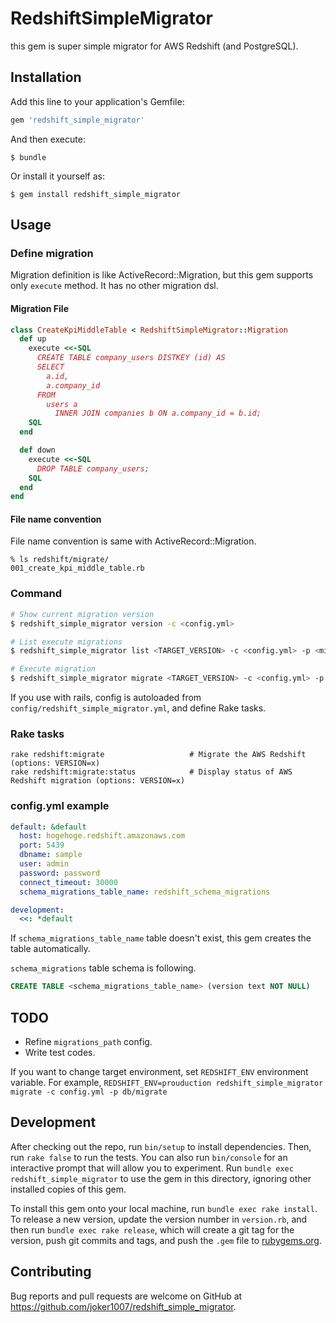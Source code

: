 # RedshiftSimpleMigrator

this gem is super simple migrator for AWS Redshift (and PostgreSQL).

## Installation

Add this line to your application's Gemfile:

```ruby
gem 'redshift_simple_migrator'
```

And then execute:

    $ bundle

Or install it yourself as:

    $ gem install redshift_simple_migrator

## Usage

### Define migration

Migration definition is like ActiveRecord::Migration,
but this gem supports only `execute` method.
It has no other migration dsl.

#### Migration File

```ruby
class CreateKpiMiddleTable < RedshiftSimpleMigrator::Migration
  def up
    execute <<-SQL
      CREATE TABLE company_users DISTKEY (id) AS
      SELECT
        a.id,
        a.company_id
      FROM
        users a
          INNER JOIN companies b ON a.company_id = b.id;
    SQL
  end

  def down
    execute <<-SQL
      DROP TABLE company_users;
    SQL
  end
end
```

#### File name convention

File name convention is same with ActiveRecord::Migration.

```
% ls redshift/migrate/
001_create_kpi_middle_table.rb
```

### Command

```sh
# Show current migration version
$ redshift_simple_migrator version -c <config.yml>

# List execute migrations
$ redshift_simple_migrator list <TARGET_VERSION> -c <config.yml> -p <migrations_path>

# Execute migration
$ redshift_simple_migrator migrate <TARGET_VERSION> -c <config.yml> -p <migrations_path>
```

If you use with rails, config is autoloaded from `config/redshift_simple_migrator.yml`, and define Rake tasks.

### Rake tasks

```
rake redshift:migrate                   # Migrate the AWS Redshift (options: VERSION=x)
rake redshift:migrate:status            # Display status of AWS Redshift migration (options: VERSION=x)
```

### config.yml example

```yml
default: &default
  host: hogehoge.redshift.amazonaws.com
  port: 5439
  dbname: sample
  user: admin
  password: password
  connect_timeout: 30000
  schema_migrations_table_name: redshift_schema_migrations

development:
  <<: *default
```

If `schema_migrations_table_name` table doesn't exist, this gem creates the table automatically.

`schema_migrations` table schema is following.

```sql
CREATE TABLE <schema_migrations_table_name> (version text NOT NULL)
```

## TODO
- Refine `migrations_path` config.
- Write test codes.

If you want to change target environment, set `REDSHIFT_ENV` environment variable.
For example, `REDSHIFT_ENV=prouduction redshift_simple_migrator migrate -c config.yml -p db/migrate`

## Development

After checking out the repo, run `bin/setup` to install dependencies. Then, run `rake false` to run the tests. You can also run `bin/console` for an interactive prompt that will allow you to experiment. Run `bundle exec redshift_simple_migrator` to use the gem in this directory, ignoring other installed copies of this gem.

To install this gem onto your local machine, run `bundle exec rake install`. To release a new version, update the version number in `version.rb`, and then run `bundle exec rake release`, which will create a git tag for the version, push git commits and tags, and push the `.gem` file to [rubygems.org](https://rubygems.org).

## Contributing

Bug reports and pull requests are welcome on GitHub at https://github.com/joker1007/redshift_simple_migrator.

